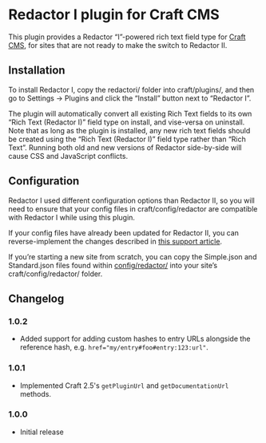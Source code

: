 # Redactor I plugin for Craft CMS

This plugin provides a Redactor “I”-powered rich text field type for [Craft CMS](http://craftcms.com), for sites that are not ready to make the switch to Redactor II.

## Installation

To install Redactor I, copy the redactori/ folder into craft/plugins/, and then go to Settings → Plugins and click the “Install” button next to “Redactor I”.

The plugin will automatically convert all existing Rich Text fields to its own “Rich Text (Redactor I)” field type on install, and vise-versa on uninstall. Note that as long as the plugin is installed, any new rich text fields should be created using the “Rich Text (Redactor I)” field type rather than “Rich Text”. Running both old and new versions of Redactor side-by-side will cause CSS and JavaScript conflicts.

## Configuration

Redactor I used different configuration options than Redactor II, so you will need to ensure that your config files in craft/config/redactor are compatible with Redactor I while using this plugin.

If your config files have already been updated for Redactor II, you can reverse-implement the changes described in [this support article](https://craftcms.com/help/redactor-ii-configs).

If you’re starting a new site from scratch, you can copy the Simple.json and Standard.json files found within [config/redactor/](config/redactor/) into your site’s craft/config/redactor/ folder.

## Changelog

### 1.0.2

* Added support for adding custom hashes to entry URLs alongside the reference hash, e.g. `href="my/entry#foo#entry:123:url"`.

### 1.0.1

* Implemented Craft 2.5's `getPluginUrl` and `getDocumentationUrl` methods.

### 1.0.0

* Initial release
